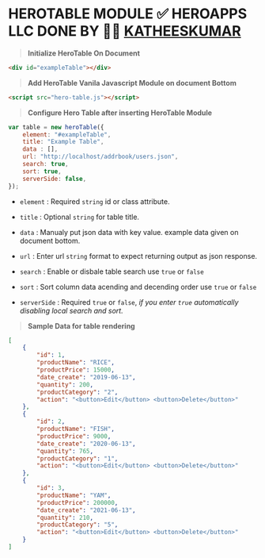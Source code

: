  # HEROTABLE MODULE ✅ HEROAPPS LLC DONE BY 👨‍💻 [KATHEESKUMAR](mailto:katheeskumar@outlook.com)

> **Initialize HeroTable On Document**

```html
<div id="exampleTable"></div>
```
> **Add HeroTable Vanila Javascript Module on document Bottom**

```html
<script src="hero-table.js"></script>
```
> **Configure Hero Table after inserting HeroTable Module**

```js
var table = new heroTable({
    element: "#exampleTable",
    title: "Example Table",
    data : [],
    url: "http://localhost/addrbook/users.json",
    search: true,
    sort: true,
    serverSide: false,
});
```

 -  `element` : Required `string` id or class attribute.

 -  `title` : Optional `string` for table title.

 -  `data` : Manualy put json data with key value. example data given on document bottom. 

 -  `url` : Enter url `string` format to expect returning output as json response.

 -  `search` : Enable or disbale table search use `true` or `false`

 -  `sort` : Sort column data acending and decending order use `true` or `false`

 -  `serverSide` : Required `true` or `false`, *if you enter `true` automatically disabling local search and sort.*


> **Sample Data for table rendering**

```json
[
    {
        "id": 1,
        "productName": "RICE",
        "productPrice": 15000,
        "date_create": "2019-06-13",
        "quantity": 200,
        "productCategory": "2",
        "action": "<button>Edit</button> <button>Delete</button>"
    },
    {
        "id": 2,
        "productName": "FISH",
        "productPrice": 9000,
        "date_create": "2020-06-13",
        "quantity": 765,
        "productCategory": "1",
        "action": "<button>Edit</button> <button>Delete</button>"
    },
    {
        "id": 3,
        "productName": "YAM",
        "productPrice": 200000,
        "date_create": "2021-06-13",
        "quantity": 210,
        "productCategory": "5",
        "action": "<button>Edit</button> <button>Delete</button>"
    }
]
```

